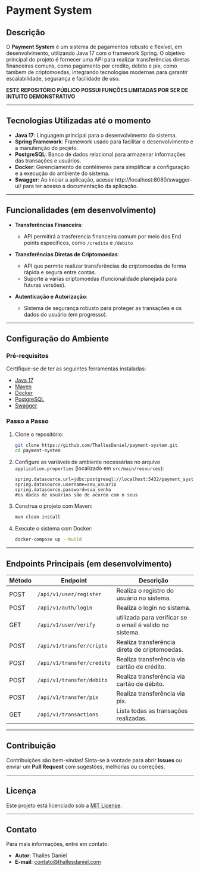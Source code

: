 # Payment System

## Descrição

O **Payment System** é um sistema de pagamentos robusto e flexível, em desenvolvimento, utilizando Java 17 com o framework Spring. O objetivo principal do projeto é fornecer uma API para realizar transferências diretas financeiras comuns, como pagamento por credito, debito e pix, como tambem de criptomoedas, integrando tecnologias modernas para garantir escalabilidade, segurança e facilidade de uso.

**ESTE REPOSITÓRIO PÚBLICO POSSUI FUNÇÕES LIMITADAS POR SER DE INTUITO DEMONSTRATIVO**

---

## Tecnologias Utilizadas até o momento

- **Java 17**: Linguagem principal para o desenvolvimento do sistema.
- **Spring Framework**: Framework usado para facilitar o desenvolvimento e a manutenção do projeto.
- **PostgreSQL**: Banco de dados relacional para armazenar informações das transações e usuários.
- **Docker**: Gerenciamento de contêineres para simplificar a configuração e a execução do ambiente do sistema.
- **Swagger**: Ao iniciar a aplicação, acesse http://localhost:8080/swagger-ui/ para ter acesso a documentação da aplicação.
---

## Funcionalidades (em desenvolvimento)
- **Transferências Financeira**: 
  - API permitirá a trasferencia financeira comum por meio dos End points específicos, como ```/credito``` e ```/debito```
  

- **Transferências Diretas de Criptomoedas**: 
  - API que permite realizar transferências de criptomoedas de forma rápida e segura entre contas.
  - Suporte a várias criptomoedas (funcionalidade planejada para futuras versões).
  
- **Autenticação e Autorização**:
  - Sistema de segurança robusto para proteger as transações e os dados do usuário (em progresso).

---

## Configuração do Ambiente

### Pré-requisitos

Certifique-se de ter as seguintes ferramentas instaladas:

- [Java 17](https://www.oracle.com/java/technologies/javase/jdk17-archive-downloads.html)
- [Maven](https://maven.apache.org/download.cgi)
- [Docker](https://www.docker.com/)
- [PostgreSQL](https://www.postgresql.org/download/)
- [Swagger](https://swagger.io/)

### Passo a Passo

1. Clone o repositório:

   ```bash
   git clone https://github.com/ThallesDaniel/payment-system.git
   cd payment-system
   ```

2. Configure as variáveis de ambiente necessárias no arquivo `application.properties` (localizado em `src/main/resources`):

   ```properties
   spring.datasource.url=jdbc:postgresql://localhost:5432/payment_system
   spring.datasource.username=seu_usuario 
   spring.datasource.password=sua_senha
   #os dados de usuários são de acordo com o seus
   ```

3. Construa o projeto com Maven:

   ```bash
   mvn clean install
   ```

4. Execute o sistema com Docker:

   ```bash
   docker-compose up --build
   ```

---

## Endpoints Principais (em desenvolvimento)

| Método | Endpoint              | Descrição                                |
|--------|-----------------------|------------------------------------------|
| POST   | `/api/v1/user/register`       | Realiza o registro do usuário no sistema. |
| POST   | `/api/v1/auth/login`       | Realiza o login no sistema. |
| GET   | `/api/v1/user/verify`       | utilizada para verificar se o email é valido no sistema. |
| POST   | `/api/v1/transfer/cripto`       | Realiza transferência direta de criptomoedas. |
| POST   | `/api/v1/transfer/credito`       | Realiza transferência via cartão de crédito. |
| POST   | `/api/v1/transfer/debito`       | Realiza transferência via cartão de débito. |
| POST   | `/api/v1/transfer/pix`       | Realiza transferência via pix. |
| GET    | `/api/v1/transactions`   | Lista todas as transações realizadas.   |

---

## Contribuição

Contribuições são bem-vindas! Sinta-se à vontade para abrir **Issues** ou enviar um **Pull Request** com sugestões, melhorias ou correções.

---

## Licença

Este projeto está licenciado sob a [MIT License](LICENSE).

---

## Contato

Para mais informações, entre em contato:

- **Autor**: Thalles Daniel
- **E-mail**: contato@thallesdaniel.com
